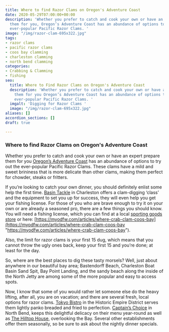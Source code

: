 ```yaml
---
title: Where to find Razor Clams on Oregon's Adventure Coast
date: 2020-05-29T07:00:00+00:00
description: 'Whether you prefer to catch and cook your own or have an expert prepare
  them for you, Oregon’s Adventure Coast has an abundance of options to try out the
  ever-popular Pacific Razor Clams. '
image: "/img/razor-clam-695x322.jpg"
tags:
- razor clams
- pacific razor clams
- coos bay clamming
- charleston clamming
- north bend clamming
categories:
- Crabbing & Clamming
- fishing
seo:
  title: Where to Find Razor Clams on Oregon's Adventure Coast
  description: 'Whether you prefer to catch and cook your own or have an expert prepare
    them for you Oregon’s Adventure Coast has an abundance of options to try out the
    ever-popular Pacific Razor Clams. '
  imgalt: 'Digging for Razor Clams '
  image: "/img/razor-clam-695x322.jpg"
aliases: []
accordion_sections: []
draft: true

---
```

### Where to find Razor Clams on Oregon's Adventure Coast

Whether you prefer to catch and cook your own or have an expert prepare them for you [Oregon’s Adventure Coast](https://www.oregonsadventurecoast.com/) has an abundance of options to try out the ever-popular Pacific Razor Clams. These clams have a mild and sweet brininess that is more delicate than other clams, making them perfect for chowder, steaks or fritters.

If you’re looking to catch your own dinner, you should definitely enlist some help the first time. [Basin Tackle](https://www.facebook.com/basintacklecharleston/) in Charleston offers a clam-digging ‘class’ and the equipment to set you up for success, they will even help you get your fishing license. For those of you who are brave enough to try it on your own or are already a seasoned pro, there are a few things you should know. You will need a fishing license, which you can find at a local [sporting goods store](https://www.oregonsadventurecoast.com/fishing-license-requirements/) or here: [https://myodfw.com/articles/where-crab-clam-coos-bay](https://myodfw.com/articles/where-crab-clam-coos-bay "https://myodfw.com/articles/where-crab-clam-coos-bay").

Also, the limit for razor clams is your first 15 dug, which means that you cannot throw the ugly ones back, keep your first 15 and you’re done; at least for the day.

So, where are the best places to dig these tasty morsels? Well, just about anywhere in our beautiful bay area; Bastendorff Beach, Charleston Boat Basin Sand Spit, Bay Point Landing, and the sandy beach along the inside of the North Jetty are among some of the more popular and easy to access spots.

Now, I know that some of you would rather let someone else do the heavy lifting, after all, you are on vacation; and there are several fresh, local options for razor clams. [Tokyo Bistro](https://www.facebook.com/TOKYO-Bistro-296946263750139/) in the Historic Empire District serves them lightly panko breaded and fried to perfection. [Captain’s Choice](http://www.captainschoicefishhouse.com/) in North Bend, keeps this delightful delicacy on their menu year-round as well as [The Hilltop House](https://www.facebook.com/Hilltop-House-243331465858022/), overlooking the Bay. Several other establishments offer them seasonally, so be sure to ask about the nightly dinner specials.
